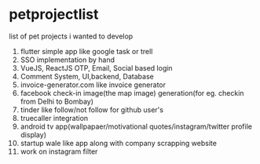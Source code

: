 # petprojectlist
list of pet projects i wanted to develop

1. flutter simple app like google task or trell
2. SSO implementation by hand
3. VueJS, ReactJS OTP, Email, Social based login
4. Comment System, UI,backend, Database
5. invoice-generator.com like invoice generator
6. facebook check-in image(the map image) generation(for eg. checkin from Delhi to Bombay)
7. tinder like follow/not follow for github user's
8. truecaller integration
9. android tv app(wallpapaer/motivational quotes/instagram/twitter profile display)
10. startup wale like app along with company scrapping website
11. work on instagram filter
